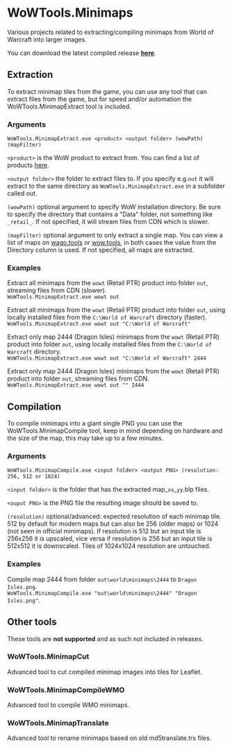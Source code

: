 # WoWTools.Minimaps
Various projects related to extracting/compiling minimaps from World of Warcraft into larger images.

You can download the latest compiled release __[here](https://github.com/Marlamin/WoWTools.Minimaps/releases)__.

## Extraction
To extract minimap tiles from the game, you can use any tool that can extract files from the game, but for speed and/or automation the WoWTools.MinimapExtract tool is included. 
### Arguments
`WoWTools.MinimapExtract.exe <product> <output folder> (wowPath) (mapFilter)`

`<product>` is the WoW product to extract from. You can find a list of products [here](https://wowdev.wiki/TACT#Products).  

`<output folder>` the folder to extract files to. If you specify e.g.`out` it will extract to the same directory as `WoWTools.MinimapExtract.exe` in a subfolder called out.  

`(wowPath)` optional argument to specify WoW installation directory. Be sure to specify the directory that contains a "Data" folder, not something like `_retail_`. If not specified, it will stream files from CDN which is slower.  

`(mapFilter)` optional argument to only extract a single map. You can view a list of maps on [wago.tools](https://wago.tools/db2/Map) or [wow.tools](https://wow.tools/dbc/?dbc=map), in both cases the value from the Directory column is used. If not specified, all maps are extracted.  

### Examples
Extract all minimaps from the `wowt` (Retail PTR) product into folder `out`, streaming files from CDN (slower).  
```WoWTools.MinimapExtract.exe wowt out```

Extract all minimaps from the `wowt` (Retail PTR) product into folder `out`, using locally installed files from the `C:\World of Warcraft` directory (faster).  
```WoWTools.MinimapExtract.exe wowt out "C:\World of Warcraft"```

Extract only map 2444 (Dragon Isles) minimaps from the `wowt` (Retail PTR) product into folder `out`, using locally installed files from the `C:\World of Warcraft` directory.  
```WoWTools.MinimapExtract.exe wowt out "C:\World of Warcraft" 2444```

Extract only map 2444 (Dragon Isles) minimaps from the `wowt` (Retail PTR) product into folder `out`, streaming files from CDN.  
```WoWTools.MinimapExtract.exe wowt out "" 2444```
## Compilation
To compile minimaps into a giant single PNG you can use the WoWTools.MinimapCompile tool, keep in mind depending on hardware and the size of the map, this may take up to a few minutes.
### Arguments
`WoWTools.MinimapCompile.exe <input folder> <output PNG> (resolution: 256, 512 or 1024)`

`<input folder>` is the folder that has the extracted map_`xx`_`yy`.blp files.  

`<ouput PNG>` is the PNG file the resulting image should be saved to.  

`(resolution)` optional/advanced: expected resolution of each minimap tile. 512 by default for modern maps but can also be 256 (older maps) or 1024 (not seen in official minimaps). If resolution is 512 but an input tile is 256x256 it is upscaled, vice versa if resolution is 256 but an input tile is 512x512 it is downscaled. Tiles of 1024x1024 resolution are untouched.  

### Examples
Compile map 2444 from folder `out\world\minimaps\2444` to `Dragon Isles.png`.  
`WoWTools.MinimapCompile.exe "out\world\minimaps\2444" "Dragon Isles.png"`.

## Other tools
These tools are __not supported__ and as such not included in releases.
### WoWTools.MinimapCut
Advanced tool to cut compiled minimap images into tiles for Leaflet.
### WoWTools.MinimapCompileWMO
Advanced tool to compile WMO minimaps.
### WoWTools.MinimapTranslate
Advanced tool to rename minimaps based on old md5translate.trs files.